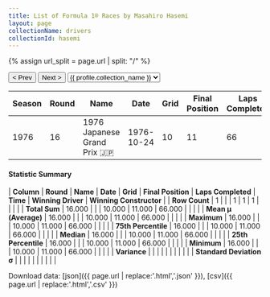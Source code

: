 ```yaml
---
title: List of Formula 1® Races by Masahiro Hasemi
layout: page
collectionName: drivers
collectionId: hasemi
---
```


{% assign url_split = page.url | split: "/" %}
<div id="collection-navigation">
<button onclick="selector.options[selector.selectedIndex-1].value && (window.location = selector.options[selector.selectedIndex-1].value);">&lt; Prev</button>
<button onclick="selector.options[selector.selectedIndex+1].value && (window.location = selector.options[selector.selectedIndex+1].value);">Next &gt;</button>
<select id="selector" onchange="this.options[this.selectedIndex].value && (window.location = this.options[this.selectedIndex].value);">
  {% for collectionId in site.data[page.collectionName].refs %}
    {% if collectionId == page.collectionId %}
      {% assign selected = "selected" %}
    {% else %}
      {% assign selected = "" %}
    {% endif %}
    {% assign profile = site.data[page.collectionName][collectionId].profile %}
    <option value="/f1/{{ page.collectionName }}/{{ collectionId }}/{{ url_split[4] }}" {{ selected }}>{{ profile.collection_name }}</option>
  {% endfor %}
</select>
</div>

| Season | Round | Name | Date | Grid | Final Position | Laps Completed | Time | Winning Driver | Winning Constructor |
|--|--|--|--|--|--|--|--|--|--|
| 1976 | 16 | 1976 Japanese Grand Prix 🇯🇵 | 1976-10-24 | 10 | 11 | 66 |   | Mario Andretti 🇺🇸 | Team Lotus 🇬🇧 |

#### Statistic Summary

| **Column** | **Round** | **Name** | **Date** | **Grid** | **Final Position** | **Laps Completed** | **Time** | **Winning Driver** | **Winning Constructor** |
| **Row Count** | 1 |  |  | 1 | 1 | 1 |  |  |  |
| **Total Sum** | 16.000 |  |  | 10.000 | 11.000 | 66.000 |  |  |  |
| **Mean μ (Average)** | 16.000 |  |  | 10.000 | 11.000 | 66.000 |  |  |  |
| **Maximum** | 16.000 |  |  | 10.000 | 11.000 | 66.000 |  |  |  |
| **75th Percentile** | 16.000 |  |  | 10.000 | 11.000 | 66.000 |  |  |  |
| **Median** | 16.000 |  |  | 10.000 | 11.000 | 66.000 |  |  |  |
| **25th Percentile** | 16.000 |  |  | 10.000 | 11.000 | 66.000 |  |  |  |
| **Minimum** | 16.000 |  |  | 10.000 | 11.000 | 66.000 |  |  |  |
| **Variance** |  |  |  |  |  |  |  |  |  |
| **Standard Deviation σ** |  |  |  |  |  |  |  |  |  |

Download data: [json]({{ page.url | replace:'.html','.json' }}), [csv]({{ page.url | replace:'.html','.csv' }})
